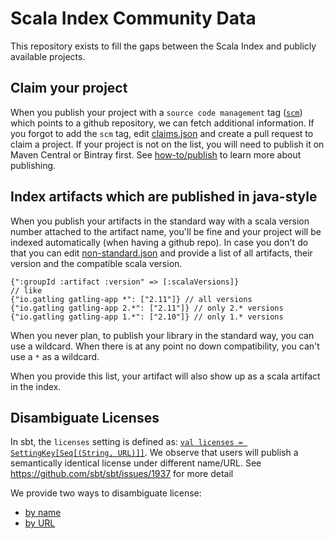 # Scala Index Community Data

This repository exists to fill the gaps between the Scala Index and publicly available projects.

## Claim your project

When you publish your project with a `source code management` tag ([`scm`](http://maven.apache.org/scm/git.html)) 
which points to a github repository, we can fetch additional information. If you forgot to add the `scm` tag, 
edit [claims.json](claims.json) and create a pull request to claim a project. If your project is not on the list, 
you will need to publish it on Maven Central or Bintray first. See [how-to/publish](how-to/publish.md) to learn 
more about publishing.

## Index artifacts which are published in java-style

When you publish your artifacts in the standard way with a scala version number attached to the artifact
name, you'll be fine and your project will be indexed automatically (when having a github repo). In case
you don't do that you can edit [non-standard.json](non-standard.json) and provide a list of all artifacts, 
their version and the compatible scala version.
```
{":groupId :artifact :version" => [:scalaVersions]}
// like
{"io.gatling gatling-app *": ["2.11"]} // all versions
{"io.gatling gatling-app 2.*": ["2.11"]} // only 2.* versions
{"io.gatling gatling-app 1.*": ["2.10"]} // only 1.* versions
```

When you never plan, to publish your library in the standard way, you can use a wildcard. When there is
at any point no down compatibility, you can't use a `*` as a wildcard.

When you provide this list, your artifact will also show up as a scala artifact in the index.

## Disambiguate Licenses

In sbt, the `licenses` setting is defined as: [`val licenses = SettingKey[Seq[(String, URL)]]`](
https://github.com/sbt/sbt/blob/1.0.x/main/src/main/scala/sbt/Keys.scala#L263). We observe that users 
will publish a semantically identical license under different name/URL. See https://github.com/sbt/sbt/issues/1937 
for more detail

We provide two ways to disambiguate license:

* [by name](licenses/byName.json)
* [by URL](licenses/byURL.json)